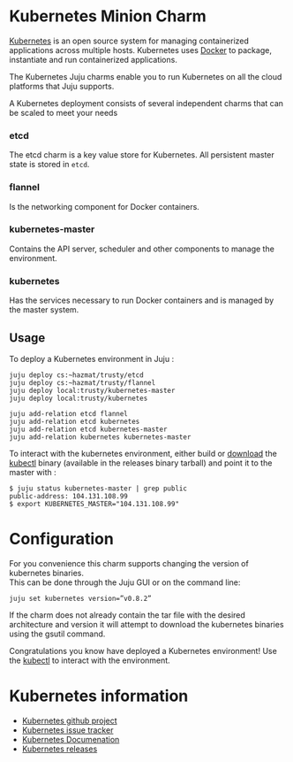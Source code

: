 Kubernetes Minion Charm
=======================

[Kubernetes](https://github.com/googlecloudplatform/kubernetes) is an open
source  system for managing containerized applications across multiple hosts.
Kubernetes uses [Docker](http://www.docker.io/) to package, instantiate and run
containerized applications.  

The Kubernetes Juju charms enable you to run Kubernetes on all the cloud
platforms that Juju supports.

A Kubernetes deployment consists of several independent charms that can be
scaled to meet your needs

### etcd
The etcd charm is a key value store for Kubernetes.  All persistent master state
is stored in `etcd`.

### flannel
Is the networking component for Docker containers.

### kubernetes-master
Contains the API server, scheduler and other components to manage the
environment.

### kubernetes
Has the services necessary to run Docker containers and is managed by the master
system.

Usage
-----

To deploy a Kubernetes environment in Juju :


    juju deploy cs:~hazmat/trusty/etcd
    juju deploy cs:~hazmat/trusty/flannel
    juju deploy local:trusty/kubernetes-master
    juju deploy local:trusty/kubernetes

    juju add-relation etcd flannel
    juju add-relation etcd kubernetes
    juju add-relation etcd kubernetes-master
    juju add-relation kubernetes kubernetes-master


To interact with the kubernetes environment, either build or
[download](https://github.com/GoogleCloudPlatform/kubernetes/releases) the
[kubectl](https://github.com/GoogleCloudPlatform/kubernetes/blob/master/docs/kubectl.md)
binary (available in the releases binary tarball) and point it to the master with :


    $ juju status kubernetes-master | grep public
    public-address: 104.131.108.99
    $ export KUBERNETES_MASTER="104.131.108.99"

# Configuration
For you convenience this charm supports changing the version of kubernetes binaries.  
This can be done through the Juju GUI or on the command line:

    juju set kubernetes version=”v0.8.2”

If the charm does not already contain the tar file with the desired architecture 
and version it will attempt to download the kubernetes binaries using the gsutil 
command.

Congratulations you know have deployed a Kubernetes environment! Use the
[kubectl](https://github.com/GoogleCloudPlatform/kubernetes/blob/master/docs/kubectl.md) 
to interact with the environment.

# Kubernetes information

- [Kubernetes github project](https://github.com/GoogleCloudPlatform/kubernetes)
- [Kubernetes issue tracker](https://github.com/GoogleCloudPlatform/kubernetes/issues)
- [Kubernetes Documenation](https://github.com/GoogleCloudPlatform/kubernetes/tree/master/docs)
- [Kubernetes releases](https://github.com/GoogleCloudPlatform/kubernetes/releases)
